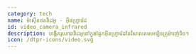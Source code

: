 ```yaml
---
category: tech
name: ម៉ាស៊ីនថតវីដេអូ - អ៊ីនហ្វ្រារ៉េដ
id: video_camera_infrared
description: បង្កើតរូបភាពវីដេអូនៅក្នុងផ្នែកអ៊ីនហ្វ្រារ៉េដនៃវិសាលគមអេឡិចត្រូម៉ាញ៉េទិច។
icon: /dtpr-icons/video.svg
---
```

